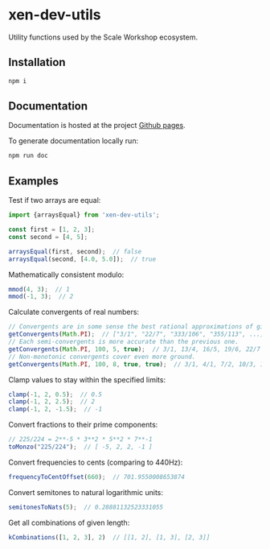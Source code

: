 # xen-dev-utils
Utility functions used by the Scale Workshop ecosystem.

## Installation ##
```bash
npm i
```

## Documentation ##
Documentation is hosted at the project [Github pages](https://xenharmonic-devs.github.io/xen-dev-utils).

To generate documentation locally run:
```bash
npm run doc
```

## Examples ##
Test if two arrays are equal:
```typescript
import {arraysEqual} from 'xen-dev-utils';

const first = [1, 2, 3];
const second = [4, 5];

arraysEqual(first, second);  // false
arraysEqual(second, [4.0, 5.0]);  // true
```

Mathematically consistent modulo:
```typescript
mmod(4, 3);  // 1
mmod(-1, 3);  // 2
```

Calculate convergents of real numbers:
```typescript
// Convergents are in some sense the best rational approximations of given complexity.
getConvergents(Math.PI);  // ["3/1", "22/7", "333/106", "355/113", ...].map(f => new Fraction(f))
// Each semi-convergents is more accurate than the previous one.
getConvergents(Math.PI, 100, 5, true);  // 3/1, 13/4, 16/5, 19/6, 22/7
// Non-monotonic convergents cover even more ground.
getConvergents(Math.PI, 100, 8, true, true);  // 3/1, 4/1, 7/2, 10/3, 13/4, 16/5, 19/6, 22/7
```

Clamp values to stay within the specified limits:
```typescript
clamp(-1, 2, 0.5);  // 0.5
clamp(-1, 2, 2.5);  // 2
clamp(-1, 2, -1.5);  // -1
```

Convert fractions to their prime components:
```typescript
// 225/224 = 2**-5 * 3**2 * 5**2 * 7**-1
toMonzo("225/224");  // [ -5, 2, 2, -1 ]
```

Convert frequencies to cents (comparing to 440Hz):
```typescript
frequencyToCentOffset(660);  // 701.9550008653874
```

Convert semitones to natural logarithmic units:
```typescript
semitonesToNats(5);  // 0.28881132523331055
```

Get all combinations of given length:
```typescript
kCombinations([1, 2, 3], 2)  // [[1, 2], [1, 3], [2, 3]]
```
